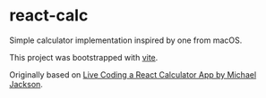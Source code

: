 # react-calc

Simple calculator implementation inspired by one from macOS.

This project was bootstrapped with [vite](https://github.com/vitejs/vite).

Originally based on [Live Coding a React Calculator App by Michael Jackson](https://www.youtube.com/watch?v=ZtU7Mhf9vN8).

